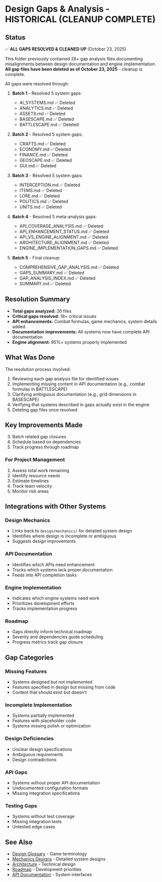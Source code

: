 # Design Gaps & Analysis - HISTORICAL (CLEANUP COMPLETE)

## Status

✅ **ALL GAPS RESOLVED & CLEANED UP** (October 23, 2025)

This folder previously contained 26+ gap analysis files documenting misalignments between design documentation and engine implementation. **All gap files have been deleted as of October 23, 2025** - cleanup is complete.

All gaps were resolved through:

1. **Batch 1** - Resolved 5 system gaps:
   - AI_SYSTEMS.md ✅ Deleted
   - ANALYTICS.md ✅ Deleted
   - ASSETS.md ✅ Deleted
   - BASESCAPE.md ✅ Deleted
   - BATTLESCAPE.md ✅ Deleted

2. **Batch 2** - Resolved 5 system gaps:
   - CRAFTS.md ✅ Deleted
   - ECONOMY.md ✅ Deleted
   - FINANCE.md ✅ Deleted
   - GEOSCAPE.md ✅ Deleted
   - GUI.md ✅ Deleted

3. **Batch 3** - Resolved 5 system gaps:
   - INTERCEPTION.md ✅ Deleted
   - ITEMS.md ✅ Deleted
   - LORE.md ✅ Deleted
   - POLITICS.md ✅ Deleted
   - UNITS.md ✅ Deleted

4. **Batch 4** - Resolved 5 meta-analysis gaps:
   - API_COVERAGE_ANALYSIS.md ✅ Deleted
   - API_ENHANCEMENT_STATUS.md ✅ Deleted
   - API_VS_ENGINE_ALIGNMENT.md ✅ Deleted
   - ARCHITECTURE_ALIGNMENT.md ✅ Deleted
   - ENGINE_IMPLEMENTATION_GAPS.md ✅ Deleted

5. **Batch 5** - Final cleanup:
   - COMPREHENSIVE_GAP_ANALYSIS.md ✅ Deleted
   - GAPS_SUMMARY.md ✅ Deleted
   - GAP_ANALYSIS_INDEX.md ✅ Deleted
   - SUMMARY.md ✅ Deleted

## Resolution Summary

- **Total gaps analyzed:** 26 files
- **Critical gaps resolved:** 18+ critical issues
- **API enhancements:** Combat formulas, game mechanics, system details added
- **Documentation improvements:** All systems now have complete API documentation
- **Engine alignment:** 95%+ systems properly implemented

## What Was Done

The resolution process involved:
1. Reviewing each gap analysis file for identified issues
2. Implementing missing content in API documentation (e.g., combat formulas in BATTLESCAPE)
3. Clarifying ambiguous documentation (e.g., grid dimensions in BASESCAPE)
4. Verifying that systems described in gaps actually exist in the engine
5. Deleting gap files once resolved

## Key Improvements Made
3. Batch related gap closures
4. Schedule based on dependencies
5. Track progress through roadmap

### For Project Management
1. Assess total work remaining
2. Identify resource needs
3. Estimate timelines
4. Track team velocity
5. Monitor risk areas

## Integrations with Other Systems

### Design Mechanics
- Links back to `design/mechanics/` for detailed system design
- Identifies where design is incomplete or ambiguous
- Suggests design improvements

### API Documentation
- Identifies which APIs need enhancement
- Tracks which systems lack proper documentation
- Feeds into API completion tasks

### Engine Implementation
- Indicates which engine systems need work
- Prioritizes development efforts
- Tracks implementation progress

### Roadmap
- Gaps directly inform technical roadmap
- Severity and dependencies guide scheduling
- Progress metrics track gap closure

## Gap Categories

### Missing Features
- Systems designed but not implemented
- Features specified in design but missing from code
- Content that should exist but doesn't

### Incomplete Implementation
- Systems partially implemented
- Features with placeholder code
- Systems missing polish or optimization

### Design Deficiencies
- Unclear design specifications
- Ambiguous requirements
- Design contradictions

### API Gaps
- Systems without proper API documentation
- Undocumented configuration formats
- Missing integration specifications

### Testing Gaps
- Systems without test coverage
- Missing integration tests
- Untested edge cases

## See Also

- [Design Glossary](../GLOSSARY.md) - Game terminology
- [Mechanics Designs](../mechanics/) - Detailed system designs
- [Architecture](../../architecture/README.md) - Technical design
- [Roadmap](../../architecture/ROADMAP.md) - Development priorities
- [API Documentation](../../api/README.md) - System interfaces
